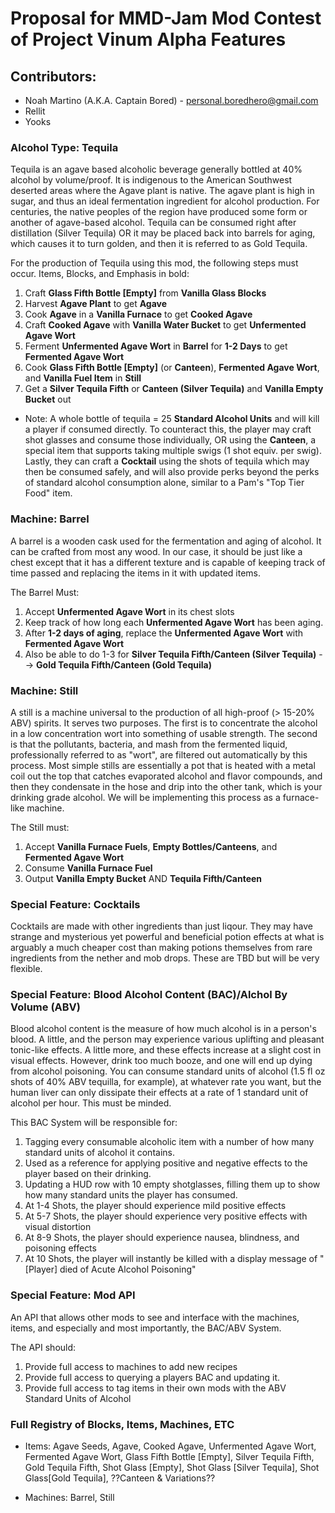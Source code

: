 # Proposal for MMD-Jam Mod Contest of Project Vinum Alpha Features

## Contributors:
* Noah Martino (A.K.A. Captain Bored) - personal.boredhero@gmail.com
* Rellit
* Yooks

### Alcohol Type: Tequila
Tequila is an agave based alcoholic beverage generally bottled at 40% alcohol by volume/proof. It is indigenous to the American Southwest deserted areas where the Agave plant is native. The agave plant is high in sugar, and thus an ideal fermentation ingredient for alcohol production. For centuries, the native peoples of the region have produced some form or another of agave-based alcohol. Tequila can be consumed right after distillation (Silver Tequila) OR it may be placed back into barrels for aging, which causes it to turn golden, and then it is referred to as Gold Tequila.

For the production of Tequila using this mod, the following steps must occur. Items, Blocks, and Emphasis in bold:
1. Craft **Glass Fifth Bottle [Empty]** from **Vanilla Glass Blocks**
2. Harvest **Agave Plant** to get **Agave**
3. Cook **Agave** in a **Vanilla Furnace** to get **Cooked Agave**
4. Craft **Cooked Agave** with **Vanilla Water Bucket** to get **Unfermented Agave Wort**
5. Ferment **Unfermented Agave Wort** in **Barrel** for **1-2 Days** to get **Fermented Agave Wort**
6. Cook **Glass Fifth Bottle [Empty]** (or **Canteen**), **Fermented Agave Wort**, and **Vanilla Fuel Item** in **Still**
7. Get a **Silver Tequila Fifth** or **Canteen (Silver Tequila)** and **Vanilla Empty Bucket** out

* Note: A whole bottle of tequila = 25 **Standard Alcohol Units** and will kill a player if consumed directly. To counteract this, the player may craft shot glasses and consume those individually, OR using the **Canteen**, a special item that supports taking multiple swigs (1 shot equiv. per swig). Lastly, they can craft a **Cocktail** using the shots of tequila which may then be consumed safely, and will also provide perks beyond the perks of standard alcohol consumption alone, similar to a Pam's "Top Tier Food" item.

### Machine: Barrel
A barrel is a wooden cask used for the fermentation and aging of alcohol. It can be crafted from most any wood. In our case, it should be just like a chest except that it has a different texture and is capable of keeping track of time passed and replacing the items in it with updated items.

The Barrel Must:
1. Accept **Unfermented Agave Wort** in its chest slots
2. Keep track of how long each **Unfermented Agave Wort** has been aging.
3. After **1-2 days of aging**, replace the **Unfermented Agave Wort** with **Fermented Agave Wort**
4. Also be able to do 1-3 for **Silver Tequila Fifth/Canteen (Silver Tequila)** --> **Gold Tequila Fifth/Canteen (Gold Tequila)**

### Machine: Still
A still is a machine universal to the production of all high-proof (> 15-20% ABV) spirits. It serves two purposes. The first is to concentrate the alcohol in a low concentration wort into something of usable strength. The second is that the pollutants, bacteria, and mash from the fermented liquid, professionally referred to as "wort", are filtered out automatically by this process. Most simple stills are essentially a pot that is heated with a metal coil out the top that catches evaporated alcohol and flavor compounds, and then they condensate in the hose and drip into the other tank, which is your drinking grade alcohol. We will be implementing this process as a furnace-like machine.

The Still must:
1. Accept **Vanilla Furnace Fuels**, **Empty Bottles/Canteens**, and **Fermented Agave Wort**
2. Consume **Vanilla Furnace Fuel**
3. Output **Vanilla Empty Bucket** AND **Tequila Fifth/Canteen**

### Special Feature: Cocktails
Cocktails are made with other ingredients than just liqour. They may have strange and mysterious yet powerful and beneficial potion effects at what is arguably a much cheaper cost than making potions themselves from rare ingredients from the nether and mob drops. These are TBD but will be very flexible.

### Special Feature: Blood Alcohol Content (BAC)/Alchol By Volume (ABV)
Blood alcohol content is the measure of how much alcohol is in a person's blood. A little, and the person may experience various uplifting and pleasant tonic-like effects. A little more, and these effects increase at a slight cost in visual effects. However, drink too much booze, and one will end up dying from alcohol poisoning. You can consume standard units of alcohol (1.5 fl oz shots of 40% ABV tequilla, for example), at whatever rate you want, but the human liver can only dissipate their effects at a rate of 1 standard unit of alcohol per hour. This must be minded.

This BAC System will be responsible for:
1. Tagging every consumable alcoholic item with a number of how many standard units of alcohol it contains.
2. Used as a reference for applying positive and negative effects to the player based on their drinking.
3. Updating a HUD row with 10 empty shotglasses, filling them up to show how many standard units the player has consumed.
  1. At 1-4 Shots, the player should experience mild positive effects
  2. At 5-7 Shots, the player should experience very positive effects with visual distortion
  3. At 8-9 Shots, the player should experience nausea, blindness, and poisoning effects
  4. At 10 Shots, the player will instantly be killed with a display message of "[Player] died of Acute Alcohol Poisoning"

### Special Feature: Mod API
An API that allows other mods to see and interface with the machines, items, and especially and most importantly, the BAC/ABV System.

The API should:
1. Provide full access to machines to add new recipes
2. Provide full access to querying a players BAC and updating it.
3. Provide full access to tag items in their own mods with the ABV Standard Units of Alcohol

### Full Registry of Blocks, Items, Machines, ETC

* Items: Agave Seeds, Agave, Cooked Agave, Unfermented Agave Wort, Fermented Agave Wort, Glass Fifth Bottle [Empty], Silver Tequila Fifth, Gold Tequila Fifth, Shot Glass [Empty], Shot Glass [Silver Tequila], Shot Glass[Gold Tequila], ??Canteen & Variations??

* Machines: Barrel, Still
